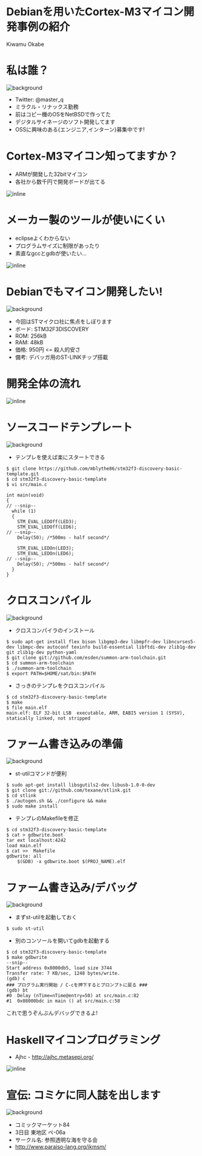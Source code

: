# Debianを用いたCortex-M3マイコン開発事例の紹介

Kiwamu Okabe

# 私は誰？

![background](img/MIRACLE-CI-base_2.png)

* Twitter: @master_q
* ミラクル・リナックス勤務
* 前はコピー機のOSをNetBSDで作ってた
* デジタルサイネージのソフト開発してます
* OSSに興味のある{エンジニア,インターン}募集中です!

# Cortex-M3マイコン知ってますか？

* ARMが開発した32bitマイコン
* 各社から数千円で開発ボードが出てる

![inline](img/boards.png)

# メーカー製のツールが使いにくい

* eclipseよくわからない
* プログラムサイズに制限があったり
* 素直なgccとgdbが使いたい...

![inline](img/badtools.png)

# Debianでもマイコン開発したい!

![background](img/stm32.png)

* 今回はSTマイクロ社に焦点をしぼります
* ボード: STM32F3DISCOVERY
* ROM: 256kB
* RAM: 48kB
* 価格: 950円 <= 殺人的安さ
* 備考: デバッガ用のST-LINKチップ搭載

# 開発全体の流れ

![inline](draw/flow.png)

# ソースコードテンプレート

![background](img/debian_clear.png)

* テンプレを使えば楽にスタートできる

~~~
$ git clone https://github.com/mblythe86/stm32f3-discovery-basic-template.git
$ cd stm32f3-discovery-basic-template
$ vi src/main.c
~~~

~~~ {.c}
int main(void)
{
// --snip--
  while (1)
  {
    STM_EVAL_LEDOff(LED3);
    STM_EVAL_LEDOff(LED6);
// --snip--
    Delay(50); /*500ms - half second*/
    
    STM_EVAL_LEDOn(LED3);
    STM_EVAL_LEDOn(LED6);
// --snip--
    Delay(50); /*500ms - half second*/
  }
}
~~~

# クロスコンパイル

![background](img/debian_clear.png)

* クロスコンパイラのインストール

~~~
$ sudo apt-get install flex bison libgmp3-dev libmpfr-dev libncurses5-dev libmpc-dev autoconf texinfo build-essential libftdi-dev zlib1g-dev git zlib1g-dev python-yaml
$ git clone git://github.com/esden/summon-arm-toolchain.git
$ cd summon-arm-toolchain
$ ./summon-arm-toolchain
$ export PATH=$HOME/sat/bin:$PATH
~~~

* さっきのテンプレをクロスコンパイル

~~~
$ cd stm32f3-discovery-basic-template
$ make
$ file main.elf
main.elf: ELF 32-bit LSB  executable, ARM, EABI5 version 1 (SYSV), statically linked, not stripped
~~~

# ファーム書き込みの準備

![background](img/debian_clear.png)

* st-utilコマンドが便利

~~~
$ sudo apt-get install libsgutils2-dev libusb-1.0-0-dev
$ git clone git://github.com/texane/stlink.git
$ cd stlink
$ ./autogen.sh && ./configure && make
$ sudo make install
~~~

* テンプレのMakefileを修正

~~~
$ cd stm32f3-discovery-basic-template
$ cat > gdbwrite.boot
tar ext localhost:4242
load main.elf
$ cat >>  Makefile
gdbwrite: all
	$(GDB) -x gdbwrite.boot $(PROJ_NAME).elf
~~~

# ファーム書き込み/デバッグ

![background](img/debian_clear.png)

* まずst-utilを起動しておく

~~~
$ sudo st-util
~~~

* 別のコンソールを開いてgdbを起動する

~~~
$ cd stm32f3-discovery-basic-template
$ make gdbwrite
--snip--
Start address 0x8000db5, load size 3744
Transfer rate: 7 KB/sec, 1248 bytes/write.
(gdb) c
### プログラム実行開始 / C-cを押下するとプロンプトに戻る ###
(gdb) bt
#0  Delay (nTime=nTime@entry=50) at src/main.c:82
#1  0x08000bdc in main () at src/main.c:58
~~~

これで思うぞんぶんデバッグできるよ!

# Haskellマイコンプログラミング

* Ajhc - http://ajhc.metasepi.org/

![inline](draw/2012-12-22-jhc_compile.png)

# 宣伝: コミケに同人誌を出します

![background](img/haskell-logo.png)

* コミックマーケット84
* 3日目 東地区 ペ-06a
* サークル名: 参照透明な海を守る会
* http://www.paraiso-lang.org/ikmsm/
